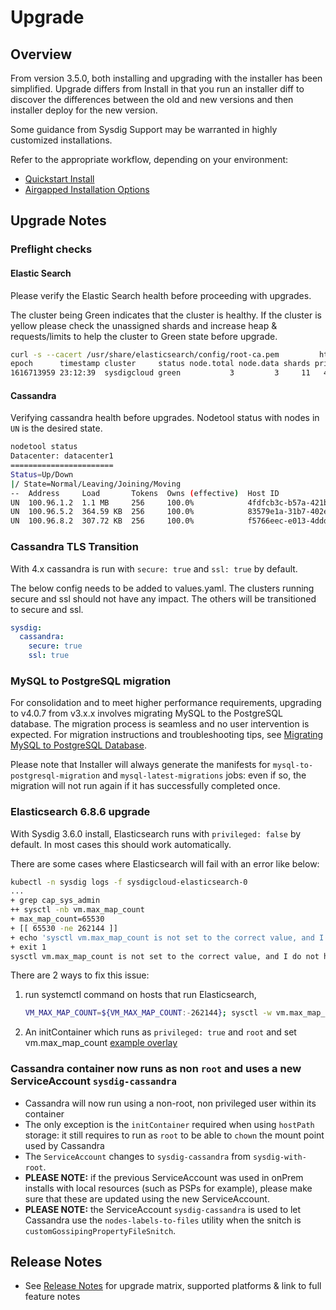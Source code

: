 # Upgrade

## Overview

From version 3.5.0, both installing and upgrading with the installer has been simplified. Upgrade differs from Install in that you run an installer diff to discover the differences between the old and new versions and then installer deploy for the new version.

Some guidance from Sysdig Support may be warranted in highly customized installations. 

Refer to the appropriate workflow, depending on your environment:

  - [Quickstart Install](README.md#quickstart-install)
  - [Airgapped Installation Options](README.md#airgapped-installation-options)

## Upgrade Notes

### Preflight checks

#### Elastic Search

Please verify the Elastic Search health before proceeding with upgrades.

The cluster being Green indicates that the cluster is healthy. If the cluster is yellow please check the unassigned shards and increase heap & requests/limits to help the cluster to Green state before upgrade.

```bash
curl -s --cacert /usr/share/elasticsearch/config/root-ca.pem         https://readonly:${ELASTICSEARCH_READONLY_PASSWORD}@$(hostname):9200/_cat/health?v
epoch      timestamp cluster     status node.total node.data shards pri relo init unassign pending_tasks max_task_wait_time active_shards_percent
1616713959 23:12:39  sysdigcloud green           3         3     11   4    0    0        0             0                  -                100.0%
```

#### Cassandra

Verifying cassandra health before upgrades. Nodetool status with nodes in `UN` is the desired state.

```bash
nodetool status
Datacenter: datacenter1
=======================
Status=Up/Down
|/ State=Normal/Leaving/Joining/Moving
--  Address     Load       Tokens  Owns (effective)  Host ID                               Rack
UN  100.96.1.2  1.1 MB     256     100.0%            4fdfcb3c-b57a-421b-b615-61179136842d  rack1
UN  100.96.5.2  364.59 KB  256     100.0%            83579e1a-31b7-402e-9349-d936b545a15b  rack1
UN  100.96.8.2  307.72 KB  256     100.0%            f5766eec-e013-4ddd-9a01-149f5bd9975a  rack1
```


### Cassandra TLS Transition

With 4.x cassandra is run with `secure: true` and `ssl: true` by default.

The below config needs to be added to values.yaml. The clusters running secure and ssl should not have any impact. The others will be transitioned to secure and ssl.

```yaml
sysdig:
  cassandra:
    secure: true
    ssl: true
```

### MySQL to PostgreSQL migration

For consolidation and to meet higher performance requirements, upgrading to v4.0.7 from v3.x.x involves migrating MySQL to the PostgreSQL database. The migration process is seamless and no user intervention is expected. For migration instructions and troubleshooting tips, see [Migrating MySQL to PostgreSQL Database](./migration.md).

Please note that Installer will always generate the manifests for `mysql-to-postgresql-migration` and `mysql-latest-migrations` jobs: even if so, the migration will not run again if it has successfully completed once.

### Elasticsearch 6.8.6 upgrade

With Sysdig 3.6.0 install, Elasticsearch runs with `privileged: false` by default. In most cases this should work automatically.

There are some cases where Elasticsearch will fail with an error like below:

```bash
kubectl -n sysdig logs -f sysdigcloud-elasticsearch-0
...
+ grep cap_sys_admin
++ sysctl -nb vm.max_map_count
+ max_map_count=65530
+ [[ 65530 -ne 262144 ]]
+ echo 'sysctl vm.max_map_count is not set to the correct value, and I do not have the privileges to set it!'
+ exit 1
sysctl vm.max_map_count is not set to the correct value, and I do not have the privileges to set it!
```

There are 2 ways to fix this issue:

1. run systemctl command on hosts that run Elasticsearch,

    ```bash
    VM_MAX_MAP_COUNT=${VM_MAX_MAP_COUNT:-262144}; sysctl -w vm.max_map_count=${VM_MAX_MAP_COUNT}
    ```

2. An initContainer which runs as `privileged: true` and `root` and set vm.max_map_count [example overlay](examples/elasticsearch-init-vmmaxmapcount)

### Cassandra container now runs as non `root` and uses a new ServiceAccount `sysdig-cassandra`

- Cassandra will now run using a non-root, non privileged user within its container
- The only exception is the `initContainer` required when using `hostPath` storage: it still requires to run as `root` to be able to `chown` the mount point used by Cassandra
- The `ServiceAccount` changes to `sysdig-cassandra` from `sysdig-with-root`. 
- **PLEASE NOTE:** if the previous ServiceAccount was used in onPrem installs with local resources (such as PSPs for example), please make sure that these are updated using the new ServiceAccount.
- **PLEASE NOTE:** the ServiceAccount `sysdig-cassandra` is used to let Cassandra use the `nodes-labels-to-files` utility when the snitch is `customGossipingPropertyFileSnitch`.

## Release Notes

- See [Release Notes](release_notes.md) for upgrade matrix, supported platforms & link to full feature notes
